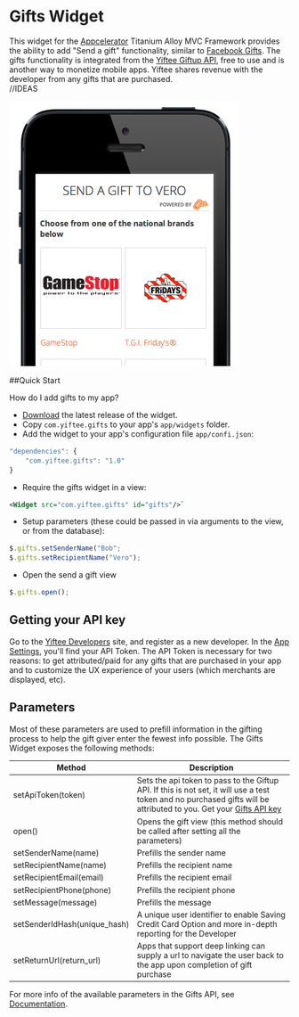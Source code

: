 # Gifts Widget
This widget for the [Appcelerator](http://www.appcelerator.com) Titanium Alloy MVC Framework provides the ability to add "Send a gift" functionality, similar to [Facebook Gifts](http://www.facebook.com/gifts).  The gifts functionality is integrated from the [Yiftee Giftup API](http://yiftee.com/developers), free to use and is another way to monetize mobile apps.  Yiftee shares revenue with the developer from any gifts that are purchased.  
//IDEAS

![demo](https://github.com/yiftee/com.yiftee.gifts/raw/master/docs/gift_demo.png)

##Quick Start

How do I add gifts to my app?

* [Download](https://github.com/yiftee/com.yiftee.gifts/releases) the latest release of the widget.
* Copy `com.yiftee.gifts` to your app's `app/widgets` folder.
* Add the widget to your app's configuration file `app/confi.json`:

```javascript
"dependencies": {
	"com.yiftee.gifts": "1.0"
}
```

* Require the gifts widget in a view:
```xml
<Widget src="com.yiftee.gifts" id="gifts"/>`
```
* Setup parameters (these could be passed in via arguments to the view, or from the database):
```javascript
$.gifts.setSenderName("Bob";
$.gifts.setRecipientName("Vero");
```

* Open the send a gift view
```javascript
$.gifts.open();
``` 

## Getting your API key
Go to the [Yiftee Developers](http://yiftee.com/developers) site, and register as a new developer.  In the [App Settings](http://yiftee.com/developers/apps), you'll find your API Token.  The API Token is necessary for two reasons: to get attributed/paid for any gifts that are purchased in your app and to customize the UX experience of your users (which merchants are displayed, etc).

## Parameters
Most of these parameters are used to prefill information in the gifting process to help the gift giver enter the fewest info possible. The Gifts Widget exposes the following methods:

| Method | Description |
| ------ | ----------- |
| setApiToken(token) | Sets the api token to pass to the Giftup API.  If this is not set, it will use a test token and no purchased gifts will be attributed to you. Get your [Gifts API key](http://yiftee.com/developers) |
| open() | Opens the gift view (this method should be called after setting all the parameters) |
| setSenderName(name) | Prefills the sender name |
| setRecipientName(name) | Prefills the recipient name |
| setRecipientEmail(email) | Prefills the recipient email | 
| setRecipientPhone(phone) | Prefills the recipient phone |
| setMessage(message) | Prefills the message |
| setSenderIdHash(unique_hash) | A unique user identifier to enable Saving Credit Card Option and more in-depth reporting for the Developer |
| setReturnUrl(return_url) | Apps that support deep linking can supply a url to navigate the user back to the app upon completion of gift purchase |

For more info of the available parameters in the Gifts API, see [Documentation](http://yiftee.com/developers/documentation).


